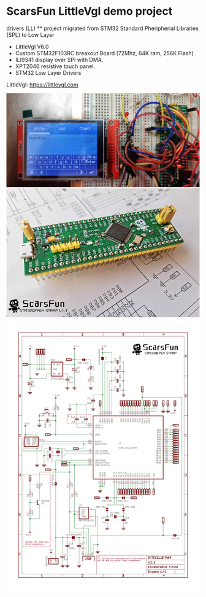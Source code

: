  # ScarsFun LittleVgl demo project
drivers (LL)
** project migrated from STM32 Standard Pheripherial Libraries (SPL) to Low Layer 
 *   LittleVgl V6.0
 *   Custom STM32F103RC breakout Board (72Mhz, 64K ram, 256K Flash) .  
 *   ILI9341 display over SPI with DMA.
 *	 XPT2046 resistive touch panel.                      
 *   STM32 Low Layer Drivers
   


 LittleVgl: https://littlevgl.com

 ![test](/images/test_board.jpeg)
 ![board](/images/Scarsfun11a.png)
 ![schematics](/images/stm32f4stampV1_1.jpg)
